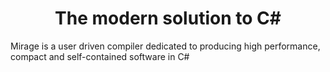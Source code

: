 <h1 align="center">The modern solution to C#</h1>

<p>Mirage is a user driven compiler dedicated to producing high performance, compact and self-contained software in C#</p>
